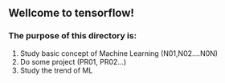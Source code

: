 ## Wellcome to tensorflow!  
### The purpose of this directory is:  
1. Study basic concept of Machine Learning (N01,N02....N0N)
2. Do some project (PR01, PR02...)
3. Study the trend of ML
